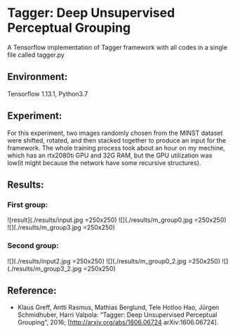 # Tagger: Deep Unsupervised Perceptual Grouping
A Tensorflow implementation of Tagger framework with all codes in a single file called tagger.py 
## Environment: 
Tensorflow 1.13.1, Python3.7

## Experiment: 
For this experiment, two images randomly chosen from the MINST dataset were shifted, rotated, and then stacked together to produce an input for the framework. The whole training process took about an hour on my mechine, which has an rtx2080ti GPU and 32G RAM, but the GPU utilization was low(it might because the network have some recursive structures). 
## Results:
### First group:
![result](./results/input.jpg =250x250)
![](./results/m_group0.jpg =250x250)
![](./results/m_group3.jpg =250x250)
### Second group:
![](./results/input2.jpg =250x250)
![](./results/m_group0_2.jpg =250x250)
![](./results/m_group3_2.jpg =250x250)



## Reference:
* Klaus Greff, Antti Rasmus, Mathias Berglund, Tele Hotloo Hao, Jürgen Schmidhuber, Harri Valpola: “Tagger: Deep Unsupervised Perceptual Grouping”, 2016; [http://arxiv.org/abs/1606.06724 arXiv:1606.06724].
